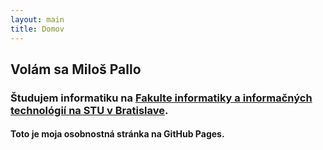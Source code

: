 ```yaml
---
layout: main
title: Domov
---
```


## Volám sa Miloš Pallo


### Študujem informatiku na [Fakulte informatiky a informačných technológií na STU v Bratislave](http://www.fiit.stuba.sk/).

#### Toto je moja osobnostná stránka na GitHub Pages.


